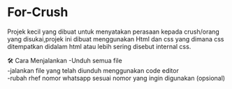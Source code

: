 # For-Crush
Projek kecil yang dibuat untuk menyatakan perasaan kepada crush/orang yang disukai,projek ini dibuat menggunakan Html dan css yang dimana css ditempatkan didalam html atau lebih sering disebut internal css.

🛠️ Cara Menjalankan
-Unduh semua file                                                                                                                                                             
-jalankan file yang telah diunduh menggunakan code editor                                                                                                                     
-rubah rhef nomor whatsapp sesuai nomor yang ingin digunakan (opsional)

